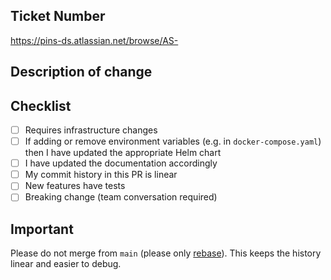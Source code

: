 ## Ticket Number
<!-- Add the number from the Jira board -->
https://pins-ds.atlassian.net/browse/AS-

## Description of change
<!-- Please describe the change -->

## Checklist
<!-- Put an `x` in all the boxes that apply: -->
- [ ] Requires infrastructure changes
- [ ] If adding or remove environment variables (e.g. in `docker-compose.yaml`) then I have updated the appropriate Helm chart
- [ ] I have updated the documentation accordingly
- [ ] My commit history in this PR is linear
- [ ] New features have tests
- [ ] Breaking change (team conversation required)

## Important

Please do not merge from `main` (please only [rebase](https://github.com/foundry4/appeal-planning-decision/wiki/An-intro-to-Git-Rebase)). This keeps the history linear and easier to debug.
